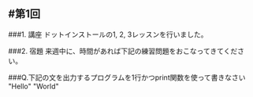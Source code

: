 #第1回
-----
###1. 講座
ドットインストールの1, 2, 3レッスンを行いました。

###2. 宿題
来週中に、時間があれば下記の練習問題をおこなってきてください。

###Q.下記の文を出力するプログラムを1行かつprint関数を使って書きなさい
	"Hello"
	"World"
